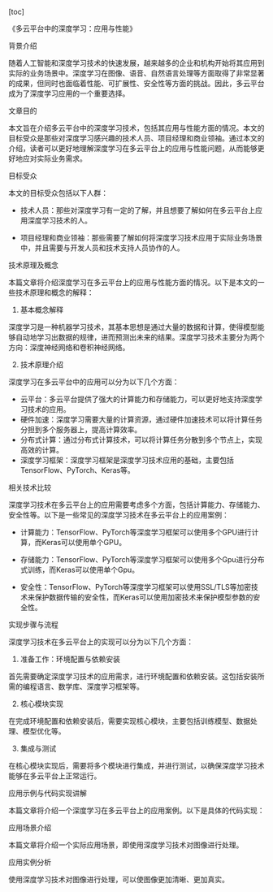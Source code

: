 
[toc]                    
                
                
《多云平台中的深度学习：应用与性能》

背景介绍

随着人工智能和深度学习技术的快速发展，越来越多的企业和机构开始将其应用到实际的业务场景中。深度学习在图像、语音、自然语言处理等方面取得了非常显著的成果，但同时也面临着性能、可扩展性、安全性等方面的挑战。因此，多云平台成为了深度学习应用的一个重要选择。

文章目的

本文旨在介绍多云平台中的深度学习技术，包括其应用与性能方面的情况。本文的目标受众是那些对深度学习感兴趣的技术人员、项目经理和商业领袖。通过本文的介绍，读者可以更好地理解深度学习在多云平台上的应用与性能问题，从而能够更好地应对实际业务需求。

目标受众

本文的目标受众包括以下人群：

- 技术人员：那些对深度学习有一定的了解，并且想要了解如何在多云平台上应用深度学习技术的人。

- 项目经理和商业领袖：那些需要了解如何将深度学习技术应用于实际业务场景中，并且需要与开发人员和技术支持人员协作的人。

技术原理及概念

本篇文章将介绍深度学习在多云平台上的应用与性能方面的情况。以下是本文的一些技术原理和概念的解释：

1. 基本概念解释

深度学习是一种机器学习技术，其基本思想是通过大量的数据和计算，使得模型能够自动地学习出数据的规律，进而预测出未来的结果。深度学习技术主要分为两个方向：深度神经网络和卷积神经网络。

2. 技术原理介绍

深度学习在多云平台中的应用可以分为以下几个方面：

- 云平台：多云平台提供了强大的计算能力和存储能力，可以更好地支持深度学习技术的应用。
- 硬件加速：深度学习需要大量的计算资源，通过硬件加速技术可以将计算任务分担到多个服务器上，提高计算效率。
- 分布式计算：通过分布式计算技术，可以将计算任务分散到多个节点上，实现高效的计算。
- 深度学习框架：深度学习框架是深度学习技术应用的基础，主要包括TensorFlow、PyTorch、Keras等。

相关技术比较

深度学习技术在多云平台上的应用需要考虑多个方面，包括计算能力、存储能力、安全性等。以下是一些常见的深度学习技术在多云平台上的应用案例：

- 计算能力：TensorFlow、PyTorch等深度学习框架可以使用多个GPU进行计算，而Keras可以使用单个GPU。

- 存储能力：TensorFlow、PyTorch等深度学习框架可以使用多个Gpu进行分布式训练，而Keras可以使用单个Gpu。

- 安全性：TensorFlow、PyTorch等深度学习框架可以使用SSL/TLS等加密技术来保护数据传输的安全性，而Keras可以使用加密技术来保护模型参数的安全性。

实现步骤与流程

深度学习技术在多云平台上的实现可以分为以下几个方面：

1. 准备工作：环境配置与依赖安装

首先需要确定深度学习技术的应用需求，进行环境配置和依赖安装。这包括安装所需的编程语言、数学库、深度学习框架等。

2. 核心模块实现

在完成环境配置和依赖安装后，需要实现核心模块，主要包括训练模型、数据处理、模型优化等。

3. 集成与测试

在核心模块实现后，需要将多个模块进行集成，并进行测试，以确保深度学习技术能够在多云平台上正常运行。

应用示例与代码实现讲解

本篇文章将介绍一个深度学习在多云平台上的应用案例。以下是具体的代码实现：

应用场景介绍

本篇文章将介绍一个实际应用场景，即使用深度学习技术对图像进行处理。

应用实例分析

使用深度学习技术对图像进行处理，可以使图像更加清晰、更加真实。


